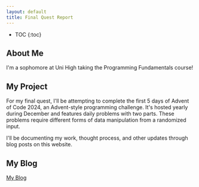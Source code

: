 ```yaml
---
layout: default
title: Final Quest Report
---
```

* TOC
{:toc}

## About Me

I'm a sophomore at Uni High taking the Programming Fundamentals course!

## My Project

For my final quest, I'll be attempting to complete the first 5 days of Advent of Code 2024, an Advent-style programming challenge. It's hosted yearly during December and features daily problems with two parts. These problems require different forms of data manipulation from a randomized input.

I'll be documenting my work, thought process, and other updates through blog posts on this website. 

## My Blog

[My Blog](blog.html)
